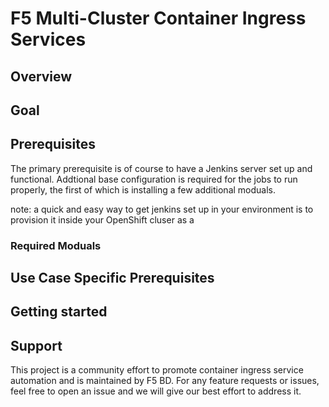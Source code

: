 # F5 Multi-Cluster Container Ingress Services

## Overview

## Goal

## Prerequisites
The primary prerequisite is of course to have a Jenkins server set up and functional. Addtional base configuration is required for the jobs to run properly, the first of which is installing a few additional moduals.

note: a quick and easy way to get jenkins set up in your environment is to provision it inside your OpenShift cluser as a 

### Required Moduals

## Use Case Specific Prerequisites

## Getting started

## Support

This project is a community effort to promote container ingress service automation and is maintained by F5 BD. For any feature requests or issues, feel free to open an issue and we will give our best effort to address it.
